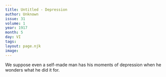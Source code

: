 ```yaml
---
title: Untitled - Depression
author: Unknown
issue: 31
volume: 1
year: 1917
month: 5
day: VI
tags:
layout: page.njk
image:
---
```

We suppose even a self-made man has his moments of depression when he wonders what he did it for.


